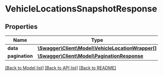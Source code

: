 # VehicleLocationsSnapshotResponse

## Properties
Name | Type | Description | Notes
------------ | ------------- | ------------- | -------------
**data** | [**\Swagger\Client\Model\VehicleLocationWrapper[]**](VehicleLocationWrapper.md) |  | [optional] 
**pagination** | [**\Swagger\Client\Model\PaginationResponse**](PaginationResponse.md) |  | [optional] 

[[Back to Model list]](../README.md#documentation-for-models) [[Back to API list]](../README.md#documentation-for-api-endpoints) [[Back to README]](../README.md)



